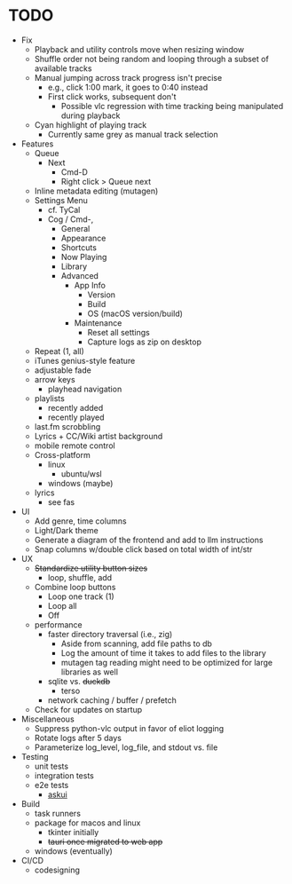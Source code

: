 # TODO

* Fix
  * Playback and utility controls move when resizing window
  * Shuffle order not being random and looping through a subset of available tracks
  * Manual jumping across track progress isn't precise
    * e.g., click 1:00 mark, it goes to 0:40 instead
    * First click works, subsequent don't
      * Possible vlc regression with time tracking being manipulated during playback
  * Cyan highlight of playing track
    * Currently same grey as manual track selection
* Features
  * Queue
    * Next
      * Cmd-D
      * Right click > Queue next
  * Inline metadata editing (mutagen)
  * Settings Menu
    * cf. TyCal
    * Cog / Cmd-,
      * General
      * Appearance
      * Shortcuts
      * Now Playing
      * Library
      * Advanced
        * App Info
          * Version
          * Build
          * OS (macOS version/build)
        * Maintenance
          * Reset all settings
          * Capture logs as zip on desktop
  * Repeat (1, all)
  * iTunes genius-style feature
  * adjustable fade
  * arrow keys
    * playhead navigation
  * playlists
    * recently added
    * recently played
  * last.fm scrobbling
  * Lyrics + CC/Wiki artist background
  * mobile remote control
  * Cross-platform
    * linux
      * ubuntu/wsl
    * windows (maybe)
  * lyrics
    * see fas
* UI
  * Add genre, time columns
  * Light/Dark theme
  * Generate a diagram of the frontend and add to llm instructions
  * Snap columns w/double click based on total width of int/str
* UX
  * ~~Standardize utility button sizes~~
    * loop, shuffle, add
  * Combine loop buttons
    * Loop one track (1)
    * Loop all
    * Off
  * performance
    * faster directory traversal (i.e., zig)
      * Aside from scanning, add file paths to db
      * Log the amount of time it takes to add files to the library
      * mutagen tag reading might need to be optimized for large libraries as well
    * sqlite vs. ~~duckdb~~
      * terso
    * network caching / buffer / prefetch
  * Check for updates on startup
* Miscellaneous
  * Suppress python-vlc output in favor of eliot logging
  * Rotate logs after 5 days
  * Parameterize log_level, log_file, and stdout vs. file
* Testing
  * unit tests
  * integration tests
  * e2e tests
    * [askui](https://docs.askui.com/01-tutorials/tutorials-overview)
* Build
  * task runners
  * package for macos and linux
    * tkinter initially
    * ~~tauri once migrated to web app~~
  * windows (eventually)
* CI/CD
  * codesigning
